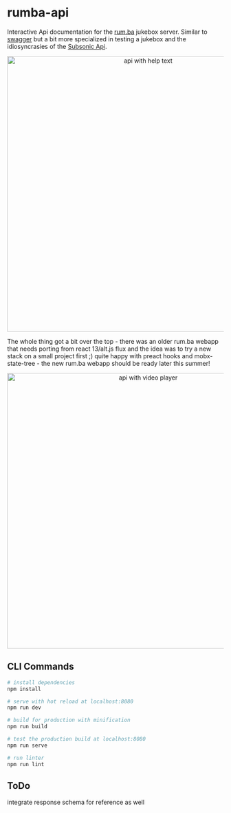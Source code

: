 # rumba-api

Interactive Api documentation for the [rum.ba](https://rum.ba) jukebox server. Similar to [swagger](https://swagger.io/tools/swagger-ui/) but a bit more specialized in testing a jukebox and the idiosyncrasies of the [Subsonic Api](http://www.subsonic.org/pages/api.jsp).

<p align="center">
<img src="https://jas-per.github.io/rum.ba/ext/posts/rumba-api/rumba-api-help.jpg" alt="api with help text" style="width:640px;align:center;"/>
</p>

The whole thing got a bit over the top - there was an older rum.ba webapp that needs porting from react 13/alt.js flux and the idea was to try a new stack on a small project first ;) quite happy with preact hooks and mobx-state-tree - the new rum.ba webapp should be ready later this summer!

<p align="center">
<img src="https://jas-per.github.io/rum.ba/ext/posts/rumba-api/rumba-api-player.jpg" alt="api with video player" style="width:640px;align:center;"/>
</p>

## CLI Commands

``` bash
# install dependencies
npm install

# serve with hot reload at localhost:8080
npm run dev

# build for production with minification
npm run build

# test the production build at localhost:8080
npm run serve

# run linter
npm run lint
```

## ToDo

integrate response schema for reference as well
